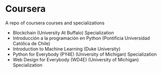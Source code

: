 # Coursera
A repo of coursera courses and specializations
<ul>
  <li>Blockchain (University At Buffalo) Specialization</li>
  <li>Introducción a la programación en Python (Pontificia Universidad Católica de Chile)</li>
  <li>Introduction to Machine Learning (Duke University)</li>
  <li>Python for Everybody (PY4E) (University of Michigan) Specialization</li>
  <li>Web Design for Everybody (WD4E) (University of Michigan) Specialization</li>
</ul>

